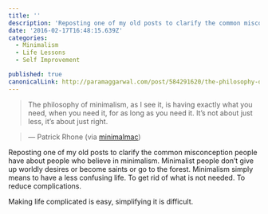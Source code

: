 ```yaml
---
title: ''
description: 'Reposting one of my old posts to clarify the common misconception people have about people who believe in minimalism. Minimalist people don’t give up worldly desires or become saints or go to the…'
date: '2016-02-17T16:48:15.639Z'
categories:
  - Minimalism
  - Life Lessons
  - Self Improvement

published: true
canonicalLink: http://paramaggarwal.com/post/584291620/the-philosophy-of-minimalism-as-i-see-it-is
---
```


> The philosophy of minimalism, as I see it, is having exactly what you need, when you need it, for as long as you need it. It’s not about just less, it’s about just right.

> — Patrick Rhone (via [minimalmac](http://t.umblr.com/redirect?z=http%3A%2F%2Fminimalmac.com%2Fpost%2F583066836%2Fthe-philosophy-of-minimalism-as-i-see-it-is&t=NWNlN2YwOTNjNDQ2YjE2MGYyNGRkMDE3NWVjYjhmMWNiYWRjYmM5OCxEUGlYWjk0Mg%3D%3D))

Reposting one of my old posts to clarify the common misconception people have about people who believe in minimalism. Minimalist people don’t give up worldly desires or become saints or go to the forest. Minimalism simply means to have a less confusing life. To get rid of what is not needed. To reduce complications.

Making life complicated is easy, simplifying it is difficult.
